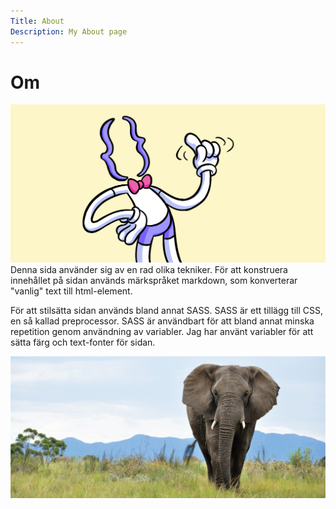 ```yaml
---
Title: About
Description: My About page
---
```


# Om

![SASS Definition](assets/img/Definition_Sass.png)
Denna sida använder sig av en rad olika tekniker. 
För att konstruera innehållet på sidan används märkspråket markdown, som konverterar "vanlig" text till html-element. 

För att stilsätta sidan används bland annat SASS.
SASS är ett tillägg till CSS, en så kallad preprocessor. SASS är användbart för att bland annat minska repetition genom användning av variabler. Jag har använt variabler för att sätta färg och text-fonter för sidan. 




![Elephant](assets/img/elephant.jpg)